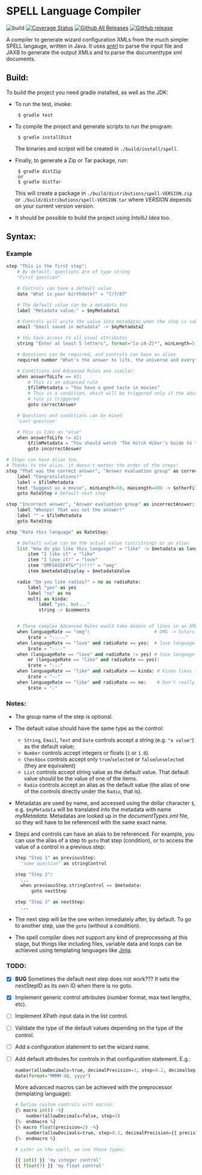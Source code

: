 # SPELL Language Compiler

![build](https://travis-ci.org/joserc87/spell.svg?branch=master)
[![Coverage Status](https://coveralls.io/repos/github/joserc87/spell/badge.svg?branch=travis)](https://coveralls.io/github/joserc87/spell?branch=travis)
[![Github All Releases](https://img.shields.io/github/downloads/joserc87/spell/total.svg)]()
[![GitHub release](https://img.shields.io/github/release/joserc87/spell.svg)]()

A compiler to generate wizard configuration XMLs from the much simpler SPELL
langauge, written in Java. It uses [antrl](http://www.antlr.org) to parse the
input file and JAXB to generate the output XMLs and to parse the documenttype
xml documents.

## Build:

To build the project you need gradle installed, as well as the JDK:

- To run the test, invoke:
  
  ```
   $ gradle test
  ```
  
- To compile the project and generate scripts to run the program:
  
  ```
   $ gradle installDist
  ```
  
  The binaries and scripst will be created in `./build/install/spell`.
  
- Finally, to generate a Zip or Tar package, run:
  
  ```
   $ gradle distZip
   or
   $ gradle distTar
  ```
  
  This will create a package in `./build/distributions/spell-VERSION.zip` or
  `./build/distributions/spell-VERSION.tar` where _VERSION_ depends on your
  current version version.

- It should be possible to build the project using _IntelliJ Idea_ too.


## Syntax:

### Example

```python
step "This is the first step":
    # By default, questions are of type string
    "First question"

    # Controls can have a default value
    date "What is your birthdate?" = "7/7/87"

    # The default value can be a metadata too
    label "Metadata value:" = $myMetadata1

    # Controls will write the value into metadatas when the step is submitted
    email "Email saved in metadata" -> $myMetadata2

    # You have access to all usual attributes
    string "Enter at least 5 letters", format="[a-zA-Z]*", minLength=5, maxLength=400

    # Questions can be required, and controls can have an alias
    required number "What's the answer to life, the universe and everything else?" as answerToLife

    # Conditions and Advanced Rules are similar:
    when answerToLife == 42:
        # This is an advanced rule
        $filmMetadata = "You have a good taste in movies"
        # This is a condition, which will be triggered only if the advanced
        # rule is triggered
        goto correctAnswer

    # Questions and conditions can be mixed
    'Last question'

    # This is like an "else"
    when answerToLife != 42:
        $filmMetadata = "You should watch 'The Hitch Hiker's Guide to the Galaxy (1979)"
        goto incorrectAnswer

# Steps can have alias too.
# Thanks to the alias, it doesn't matter the order of the steps!
step "That was the correct answer", "Answer evaluation group" as correctAnswer:
    label "Congratulations!"
    label = $filmMetadata
    text "Suggest us a movie", minLength=50, maxLength=400 -> $otherFilms
    goto RateStep # Default next step

step "Incorrect answer", "Answer evaluation group" as incorrectAnswer:
    label "Whoops! That was not the answer!"
    label "" = $filmMetadata
    goto RateStep

step "Rate this language" as RateStep:

    # Default value can be the actual value (int/string) or an alias
    list "How do you like this language?" = "like" -> $metadata as languageRate:
        item "I like it" = "like"
        item "I love it!" = "love"
        item "OMFGASDF#T&*^)!!!!" = "omg"
        item $metadataDisplay = $metadataValue

    radio "Do you like radios?" = no as radioRate:
        label "yes" as yes
        label "no" as no
        multi as kinda:
            label "yes, but..."
            string -> $comments


    # These complex Advanced Rules would take dozens of lines in an XML:
    when languageRate == "omg":                        # OMG -> 5stars
        $rate = "☆☆☆☆☆"
    when languageRate == "love" and radioRate == yes:  # love language + like radios -> 4 stars
        $rate = "☆☆☆☆"
    when (languageRate == "love" and radioRate != yes) # love langauge but not the radio, or just like the language but likes the radios\
        or (languageRate == "like" and radioRate == yes):
        $rate = "☆☆☆"
    when languageRate == "like" and radioRate == kinda: # Kinda likes the radio
        $rate = "☆☆"
    when languageRate == "like" and radioRate == no:    # Don't really like it
        $rate = "☆"
```

### Notes:

- The group name of the step is optional.
- The default value should have the same type as the control:
  - `String`, `Email`, `Text` and `Date` controls accept a string (e.g. `"a
    value"`) as the default value;
  - `Number` controls accept integers or floats (`1` or `1.0`).
  - `Checkbox` controls accept only `true`/`selected` or `false`/`unselected`
    (they are equivalent)
  - `List` controls accept string value as the default value. That default
    value should be the value of one of the items.
  - `Radio` controls accept an alias as the default value (the alias of one of
    the controls directly under the `Radio`, that is).
- Metadatas are used by name, and accessed using the dollar character `$`, e.g.
  `$myMetadata` will be translated into the metadata with name _myMetadata_.
  Metadatas are looked up in the _documentTypes.xml_ file, so they will have to
  be referenced with the same exact name.
- Steps and controls can have an alias to be referenced. For example, you can
  use the alias of a step to `goto` that step (condition), or to access the
  value of a control in a previous step:

  ```python
  step "Step 1" as previousStep:
    "some question" as stringControl

  step "Step 2":
    ...
    when previousStep.stringControl == $metadata:
        goto nextStep

  step "Step 3" as nextStep:
    ...
  ```
- The next step will be the one writen inmediately after, by default. To go to
  another step, use the `goto` (without a condition).
- The spell compiler does not support any kind of preprocessing at this stage,
  but things like including files, variable data and loops can be achieved
  using templating languages like [Jinja](http://jinja.pocoo.org/docs/2.9/).

### TODO:

- [x] **BUG** Sometimes the default next step does not work??? It sets the
  nextStepID as its own ID when there is no goto.
- [x] Implement generic control attributes (number format, max text lengths,
  etc).
- [ ] Implement XPath input data in the list control.
- [ ] Validate the type of the default values depending on the type of the
  control.
- [ ] Add a configuration statement to set the wizard name.
- [ ] Add default attributes for controls in that configuration statement. E.g.:
  
  ```python
  number(allowDecimals=true, decimalPrecision=3, step=0.2, decimalSeparator=".")
  date(format="MMMM dd, yyyy")
  ```

  More advanced macros can be achieved with the preprocessor (templating
  language):

  ```python
  # Define custom controls with macros:
  {% macro int() -%}
      number(allowDecimals=false, step=5)
  {%- endmacro %}
  {% macro float(precision=2) -%}
      number(allowDecimals=true, step=0.1, decimalPrecision={{ precision }})
  {%- endmacro %}

  # Later in the spell, we use those types:

  {{ int() }} 'my integer control'
  {{ float(7) }} 'my float control'
  ```
